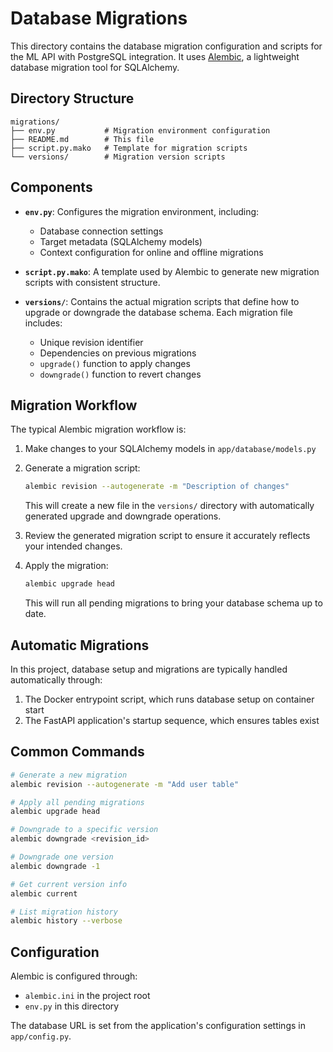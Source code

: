 # Database Migrations

This directory contains the database migration configuration and scripts for the ML API with PostgreSQL integration. It uses [Alembic](https://alembic.sqlalchemy.org/), a lightweight database migration tool for SQLAlchemy.

## Directory Structure

```
migrations/
├── env.py           # Migration environment configuration
├── README.md        # This file
├── script.py.mako   # Template for migration scripts
└── versions/        # Migration version scripts
```

## Components

- **`env.py`**: Configures the migration environment, including:
  - Database connection settings
  - Target metadata (SQLAlchemy models)
  - Context configuration for online and offline migrations

- **`script.py.mako`**: A template used by Alembic to generate new migration scripts with consistent structure.

- **`versions/`**: Contains the actual migration scripts that define how to upgrade or downgrade the database schema. Each migration file includes:
  - Unique revision identifier
  - Dependencies on previous migrations
  - `upgrade()` function to apply changes
  - `downgrade()` function to revert changes

## Migration Workflow

The typical Alembic migration workflow is:

1. Make changes to your SQLAlchemy models in `app/database/models.py`

2. Generate a migration script:
   ```bash
   alembic revision --autogenerate -m "Description of changes"
   ```
   This will create a new file in the `versions/` directory with automatically generated upgrade and downgrade operations.

3. Review the generated migration script to ensure it accurately reflects your intended changes.

4. Apply the migration:
   ```bash
   alembic upgrade head
   ```
   This will run all pending migrations to bring your database schema up to date.

## Automatic Migrations

In this project, database setup and migrations are typically handled automatically through:

1. The Docker entrypoint script, which runs database setup on container start
2. The FastAPI application's startup sequence, which ensures tables exist

## Common Commands

```bash
# Generate a new migration
alembic revision --autogenerate -m "Add user table"

# Apply all pending migrations
alembic upgrade head

# Downgrade to a specific version
alembic downgrade <revision_id>

# Downgrade one version
alembic downgrade -1

# Get current version info
alembic current

# List migration history
alembic history --verbose
```

## Configuration

Alembic is configured through:
- `alembic.ini` in the project root
- `env.py` in this directory

The database URL is set from the application's configuration settings in `app/config.py`. 
